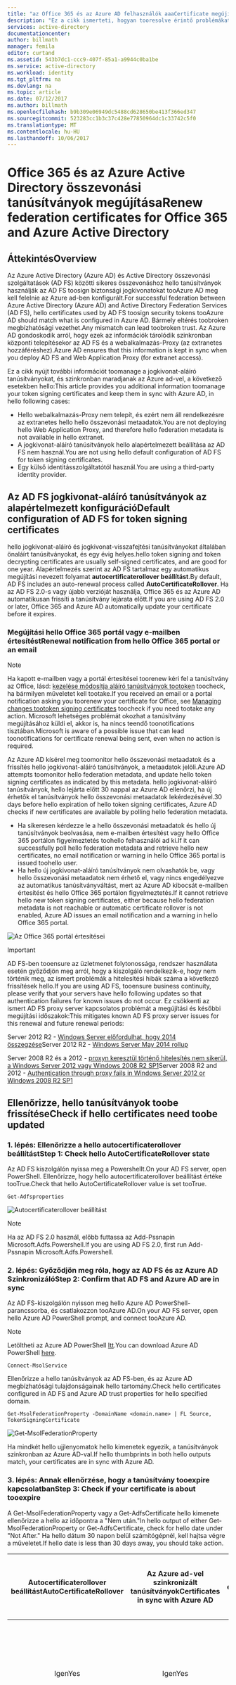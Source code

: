 ```yaml
---
title: "az Office 365 és az Azure AD felhasználók aaaCertificate megújítási |} Microsoft Docs"
description: "Ez a cikk ismerteti, hogyan tooresolve érintő problémákat, amely egy tanúsítvány megújítására vonatkozó értesítést küldhet nekik e-mailek tooOffice 365 felhasználók."
services: active-directory
documentationcenter: 
author: billmath
manager: femila
editor: curtand
ms.assetid: 543b7dc1-ccc9-407f-85a1-a9944c0ba1be
ms.service: active-directory
ms.workload: identity
ms.tgt_pltfrm: na
ms.devlang: na
ms.topic: article
ms.date: 07/12/2017
ms.author: billmath
ms.openlocfilehash: b9b309e06949dc5488cd628650be413f366ed347
ms.sourcegitcommit: 523283cc1b3c37c428e77850964dc1c33742c5f0
ms.translationtype: MT
ms.contentlocale: hu-HU
ms.lasthandoff: 10/06/2017
---
```

# <a name="renew-federation-certificates-for-office-365-and-azure-active-directory"></a><span data-ttu-id="9fd40-103">Office 365 és az Azure Active Directory összevonási tanúsítványok megújítása</span><span class="sxs-lookup"><span data-stu-id="9fd40-103">Renew federation certificates for Office 365 and Azure Active Directory</span></span>
## <a name="overview"></a><span data-ttu-id="9fd40-104">Áttekintés</span><span class="sxs-lookup"><span data-stu-id="9fd40-104">Overview</span></span>
<span data-ttu-id="9fd40-105">Az Azure Active Directory (Azure AD) és Active Directory összevonási szolgáltatások (AD FS) közötti sikeres összevonáshoz hello tanúsítványok használják az AD FS toosign biztonsági jogkivonatokat tooAzure AD meg kell felelnie az Azure ad-ben konfigurált.</span><span class="sxs-lookup"><span data-stu-id="9fd40-105">For successful federation between Azure Active Directory (Azure AD) and Active Directory Federation Services (AD FS), hello certificates used by AD FS toosign security tokens tooAzure AD should match what is configured in Azure AD.</span></span> <span data-ttu-id="9fd40-106">Bármely eltérés toobroken megbízhatósági vezethet.</span><span class="sxs-lookup"><span data-stu-id="9fd40-106">Any mismatch can lead toobroken trust.</span></span> <span data-ttu-id="9fd40-107">Az Azure AD gondoskodik arról, hogy ezek az információk tárolódik szinkronban központi telepítésekor az AD FS és a webalkalmazás-Proxy (az extranetes hozzáféréshez).</span><span class="sxs-lookup"><span data-stu-id="9fd40-107">Azure AD ensures that this information is kept in sync when you deploy AD FS and Web Application Proxy (for extranet access).</span></span>

<span data-ttu-id="9fd40-108">Ez a cikk nyújt további információt toomanage a jogkivonat-aláíró tanúsítványokat, és szinkronban maradjanak az Azure ad-vel, a következő esetekben hello:</span><span class="sxs-lookup"><span data-stu-id="9fd40-108">This article provides you additional information toomanage your token signing certificates and keep them in sync with Azure AD, in hello following cases:</span></span>

* <span data-ttu-id="9fd40-109">Hello webalkalmazás-Proxy nem telepít, és ezért nem áll rendelkezésre az extranetes hello hello összevonási metaadatok.</span><span class="sxs-lookup"><span data-stu-id="9fd40-109">You are not deploying hello Web Application Proxy, and therefore hello federation metadata is not available in hello extranet.</span></span>
* <span data-ttu-id="9fd40-110">A jogkivonat-aláíró tanúsítványok hello alapértelmezett beállítása az AD FS nem használ.</span><span class="sxs-lookup"><span data-stu-id="9fd40-110">You are not using hello default configuration of AD FS for token signing certificates.</span></span>
* <span data-ttu-id="9fd40-111">Egy külső identitásszolgáltatótól használ.</span><span class="sxs-lookup"><span data-stu-id="9fd40-111">You are using a third-party identity provider.</span></span>

## <a name="default-configuration-of-ad-fs-for-token-signing-certificates"></a><span data-ttu-id="9fd40-112">Az AD FS jogkivonat-aláíró tanúsítványok az alapértelmezett konfiguráció</span><span class="sxs-lookup"><span data-stu-id="9fd40-112">Default configuration of AD FS for token signing certificates</span></span>
<span data-ttu-id="9fd40-113">hello jogkivonat-aláíró és jogkivonat-visszafejtési tanúsítványokat általában önaláírt tanúsítványokat, és egy évig helyes.</span><span class="sxs-lookup"><span data-stu-id="9fd40-113">hello token signing and token decrypting certificates are usually self-signed certificates, and are good for one year.</span></span> <span data-ttu-id="9fd40-114">Alapértelmezés szerint az AD FS tartalmaz egy automatikus megújítási nevezett folyamat **autocertificaterollover beállítást**.</span><span class="sxs-lookup"><span data-stu-id="9fd40-114">By default, AD FS includes an auto-renewal process called **AutoCertificateRollover**.</span></span> <span data-ttu-id="9fd40-115">Ha az AD FS 2.0-s vagy újabb verzióját használja, Office 365 és az Azure AD automatikusan frissíti a tanúsítvány lejárata előtt.</span><span class="sxs-lookup"><span data-stu-id="9fd40-115">If you are using AD FS 2.0 or later, Office 365 and Azure AD automatically update your certificate before it expires.</span></span>

### <a name="renewal-notification-from-hello-office-365-portal-or-an-email"></a><span data-ttu-id="9fd40-116">Megújítási hello Office 365 portál vagy e-mailben értesítést</span><span class="sxs-lookup"><span data-stu-id="9fd40-116">Renewal notification from hello Office 365 portal or an email</span></span>
> [!NOTE]
> <span data-ttu-id="9fd40-117">Ha kapott e-mailben vagy a portál értesítései toorenew kéri fel a tanúsítvány az Office, lásd: [kezelése módosítja aláíró tanúsítványok tootoken](#managecerts) toocheck, ha bármilyen műveletet kell tootake.</span><span class="sxs-lookup"><span data-stu-id="9fd40-117">If you received an email or a portal notification asking you toorenew your certificate for Office, see [Managing changes tootoken signing certificates](#managecerts) toocheck if you need tootake any action.</span></span> <span data-ttu-id="9fd40-118">Microsoft lehetséges problémát okozhat a tanúsítvány megújításához küldi el, akkor is, ha nincs teendő toonotifications tisztában.</span><span class="sxs-lookup"><span data-stu-id="9fd40-118">Microsoft is aware of a possible issue that can lead toonotifications for certificate renewal being sent, even when no action is required.</span></span>
>
>

<span data-ttu-id="9fd40-119">Az Azure AD kísérel meg toomonitor hello összevonási metaadatok és a frissítés hello jogkivonat-aláíró tanúsítványok, a metaadatok jelöli.</span><span class="sxs-lookup"><span data-stu-id="9fd40-119">Azure AD attempts toomonitor hello federation metadata, and update hello token signing certificates as indicated by this metadata.</span></span> <span data-ttu-id="9fd40-120">hello jogkivonat-aláíró tanúsítványok, hello lejárta előtt 30 nappal az Azure AD ellenőrzi, ha új érhetők el tanúsítványok hello összevonási metaadatok lekérdezésével.</span><span class="sxs-lookup"><span data-stu-id="9fd40-120">30 days before hello expiration of hello token signing certificates, Azure AD checks if new certificates are available by polling hello federation metadata.</span></span>

* <span data-ttu-id="9fd40-121">Ha sikeresen kérdezze le a hello összevonási metaadatok és hello új tanúsítványok beolvasása, nem e-mailben értesítést vagy hello Office 365 portálon figyelmeztetés toohello felhasználói ad ki.</span><span class="sxs-lookup"><span data-stu-id="9fd40-121">If it can successfully poll hello federation metadata and retrieve hello new certificates, no email notification or warning in hello Office 365 portal is issued toohello user.</span></span>
* <span data-ttu-id="9fd40-122">Ha hello új jogkivonat-aláíró tanúsítványok nem olvashatók be, vagy hello összevonási metaadatok nem érhető el, vagy nincs engedélyezve az automatikus tanúsítványváltást, mert az Azure AD kibocsát e-mailben értesítést és hello Office 365 portálon figyelmeztetés.</span><span class="sxs-lookup"><span data-stu-id="9fd40-122">If it cannot retrieve hello new token signing certificates, either because hello federation metadata is not reachable or automatic certificate rollover is not enabled, Azure AD issues an email notification and a warning in hello Office 365 portal.</span></span>

![Az Office 365 portál értesítései](./media/active-directory-aadconnect-o365-certs/notification.png)

> [!IMPORTANT]
> <span data-ttu-id="9fd40-124">AD FS-ben tooensure az üzletmenet folytonossága, rendszer használata esetén győződjön meg arról, hogy a kiszolgáló rendelkezik-e, hogy nem történik meg, az ismert problémák a hitelesítési hibák száma a következő frissítések hello.</span><span class="sxs-lookup"><span data-stu-id="9fd40-124">If you are using AD FS, tooensure business continuity, please verify that your servers have hello following updates so that authentication failures for known issues do not occur.</span></span> <span data-ttu-id="9fd40-125">Ez csökkenti az ismert AD FS proxy server kapcsolatos problémát a megújítási és későbbi megújítási időszakok:</span><span class="sxs-lookup"><span data-stu-id="9fd40-125">This mitigates known AD FS proxy server issues for this renewal and future renewal periods:</span></span>
>
> <span data-ttu-id="9fd40-126">Server 2012 R2 - [Windows Server előfordulhat, hogy 2014 összegzése](http://support.microsoft.com/kb/2955164)</span><span class="sxs-lookup"><span data-stu-id="9fd40-126">Server 2012 R2 - [Windows Server May 2014 rollup](http://support.microsoft.com/kb/2955164)</span></span>
>
> <span data-ttu-id="9fd40-127">Server 2008 R2 és a 2012 - [proxyn keresztül történő hitelesítés nem sikerül, a Windows Server 2012 vagy Windows 2008 R2 SP1](http://support.microsoft.com/kb/3094446)</span><span class="sxs-lookup"><span data-stu-id="9fd40-127">Server 2008 R2 and 2012 - [Authentication through proxy fails in Windows Server 2012 or Windows 2008 R2 SP1](http://support.microsoft.com/kb/3094446)</span></span>
>
>

## <span data-ttu-id="9fd40-128">Ellenőrizze, hello tanúsítványok toobe frissítése<a name="managecerts"></a></span><span class="sxs-lookup"><span data-stu-id="9fd40-128">Check if hello certificates need toobe updated <a name="managecerts"></a></span></span>
### <a name="step-1-check-hello-autocertificaterollover-state"></a><span data-ttu-id="9fd40-129">1. lépés: Ellenőrizze a hello autocertificaterollover beállítást</span><span class="sxs-lookup"><span data-stu-id="9fd40-129">Step 1: Check hello AutoCertificateRollover state</span></span>
<span data-ttu-id="9fd40-130">Az AD FS kiszolgálón nyissa meg a Powershellt.</span><span class="sxs-lookup"><span data-stu-id="9fd40-130">On your AD FS server, open PowerShell.</span></span> <span data-ttu-id="9fd40-131">Ellenőrizze, hogy hello autocertificaterollover beállítást értéke tooTrue.</span><span class="sxs-lookup"><span data-stu-id="9fd40-131">Check that hello AutoCertificateRollover value is set tooTrue.</span></span>

    Get-Adfsproperties

![Autocertificaterollover beállítást](./media/active-directory-aadconnect-o365-certs/autocertrollover.png)

>[!NOTE] 
><span data-ttu-id="9fd40-133">Ha az AD FS 2.0 használ, előbb futtassa az Add-Pssnapin Microsoft.Adfs.Powershell.</span><span class="sxs-lookup"><span data-stu-id="9fd40-133">If you are using AD FS 2.0, first run Add-Pssnapin Microsoft.Adfs.Powershell.</span></span>

### <a name="step-2-confirm-that-ad-fs-and-azure-ad-are-in-sync"></a><span data-ttu-id="9fd40-134">2. lépés: Győződjön meg róla, hogy az AD FS és az Azure AD Szinkronizáló</span><span class="sxs-lookup"><span data-stu-id="9fd40-134">Step 2: Confirm that AD FS and Azure AD are in sync</span></span>
<span data-ttu-id="9fd40-135">Az AD FS-kiszolgálón nyisson meg hello Azure AD PowerShell-parancssorba, és csatlakozzon tooAzure AD.</span><span class="sxs-lookup"><span data-stu-id="9fd40-135">On your AD FS server, open hello Azure AD PowerShell prompt, and connect tooAzure AD.</span></span>

> [!NOTE]
> <span data-ttu-id="9fd40-136">Letöltheti az Azure AD PowerShell [Itt](https://technet.microsoft.com/library/jj151815.aspx).</span><span class="sxs-lookup"><span data-stu-id="9fd40-136">You can download Azure AD PowerShell [here](https://technet.microsoft.com/library/jj151815.aspx).</span></span>
>
>

    Connect-MsolService

<span data-ttu-id="9fd40-137">Ellenőrizze a hello tanúsítványok az AD FS-ben, és az Azure AD megbízhatósági tulajdonságainak hello tartomány.</span><span class="sxs-lookup"><span data-stu-id="9fd40-137">Check hello certificates configured in AD FS and Azure AD trust properties for hello specified domain.</span></span>

    Get-MsolFederationProperty -DomainName <domain.name> | FL Source, TokenSigningCertificate

![Get-MsolFederationProperty](./media/active-directory-aadconnect-o365-certs/certsync.png)

<span data-ttu-id="9fd40-139">Ha mindkét hello ujjlenyomatok hello kimenetek egyezik, a tanúsítványok szinkronban az Azure AD-val.</span><span class="sxs-lookup"><span data-stu-id="9fd40-139">If hello thumbprints in both hello outputs match, your certificates are in sync with Azure AD.</span></span>

### <a name="step-3-check-if-your-certificate-is-about-tooexpire"></a><span data-ttu-id="9fd40-140">3. lépés: Annak ellenőrzése, hogy a tanúsítvány tooexpire kapcsolatban</span><span class="sxs-lookup"><span data-stu-id="9fd40-140">Step 3: Check if your certificate is about tooexpire</span></span>
<span data-ttu-id="9fd40-141">A Get-MsolFederationProperty vagy a Get-AdfsCertificate hello kimenete ellenőrizze a hello az időpontra a "Nem után."</span><span class="sxs-lookup"><span data-stu-id="9fd40-141">In hello output of either Get-MsolFederationProperty or Get-AdfsCertificate, check for hello date under "Not After."</span></span> <span data-ttu-id="9fd40-142">Ha hello dátum 30 napon belül számítógépnél, kell hajtsa végre a műveletet.</span><span class="sxs-lookup"><span data-stu-id="9fd40-142">If hello date is less than 30 days away, you should take action.</span></span>

| <span data-ttu-id="9fd40-143">Autocertificaterollover beállítást</span><span class="sxs-lookup"><span data-stu-id="9fd40-143">AutoCertificateRollover</span></span> | <span data-ttu-id="9fd40-144">Az Azure ad-vel szinkronizált tanúsítványok</span><span class="sxs-lookup"><span data-stu-id="9fd40-144">Certificates in sync with Azure AD</span></span> | <span data-ttu-id="9fd40-145">Az összevonási metaadatok nyilvánosan elérhető</span><span class="sxs-lookup"><span data-stu-id="9fd40-145">Federation metadata is publicly accessible</span></span> | <span data-ttu-id="9fd40-146">Érvényesség</span><span class="sxs-lookup"><span data-stu-id="9fd40-146">Validity</span></span> | <span data-ttu-id="9fd40-147">Műveletek</span><span class="sxs-lookup"><span data-stu-id="9fd40-147">Action</span></span> |
|:---:|:---:|:---:|:---:|:---:|
| <span data-ttu-id="9fd40-148">Igen</span><span class="sxs-lookup"><span data-stu-id="9fd40-148">Yes</span></span> |<span data-ttu-id="9fd40-149">Igen</span><span class="sxs-lookup"><span data-stu-id="9fd40-149">Yes</span></span> |<span data-ttu-id="9fd40-150">Igen</span><span class="sxs-lookup"><span data-stu-id="9fd40-150">Yes</span></span> |- |<span data-ttu-id="9fd40-151">Nincs szükség művelet végrehajtására.</span><span class="sxs-lookup"><span data-stu-id="9fd40-151">No action needed.</span></span> <span data-ttu-id="9fd40-152">Lásd: [automatikusan megújítási jogkivonat-aláíró tanúsítvány](#autorenew).</span><span class="sxs-lookup"><span data-stu-id="9fd40-152">See [Renew token signing certificate automatically](#autorenew).</span></span> |
| <span data-ttu-id="9fd40-153">Igen</span><span class="sxs-lookup"><span data-stu-id="9fd40-153">Yes</span></span> |<span data-ttu-id="9fd40-154">Nem</span><span class="sxs-lookup"><span data-stu-id="9fd40-154">No</span></span> |- |<span data-ttu-id="9fd40-155">Kevesebb, mint 15 nappal</span><span class="sxs-lookup"><span data-stu-id="9fd40-155">Less than 15 days</span></span> |<span data-ttu-id="9fd40-156">Azonnal újítsa meg.</span><span class="sxs-lookup"><span data-stu-id="9fd40-156">Renew immediately.</span></span> <span data-ttu-id="9fd40-157">Lásd: [manuális megújítása jogkivonat-aláíró tanúsítvány](#manualrenew).</span><span class="sxs-lookup"><span data-stu-id="9fd40-157">See [Renew token signing certificate manually](#manualrenew).</span></span> |
| <span data-ttu-id="9fd40-158">Nem</span><span class="sxs-lookup"><span data-stu-id="9fd40-158">No</span></span> |- |- |<span data-ttu-id="9fd40-159">30 napon belül</span><span class="sxs-lookup"><span data-stu-id="9fd40-159">Less than 30 days</span></span> |<span data-ttu-id="9fd40-160">Azonnal újítsa meg.</span><span class="sxs-lookup"><span data-stu-id="9fd40-160">Renew immediately.</span></span> <span data-ttu-id="9fd40-161">Lásd: [manuális megújítása jogkivonat-aláíró tanúsítvány](#manualrenew).</span><span class="sxs-lookup"><span data-stu-id="9fd40-161">See [Renew token signing certificate manually](#manualrenew).</span></span> |

<span data-ttu-id="9fd40-162">\[Nem számít,-]</span><span class="sxs-lookup"><span data-stu-id="9fd40-162">\[-]  Does not matter</span></span>

## <span data-ttu-id="9fd40-163">Aláíró tanúsítvány automatikusan hello-token megújításához (ajánlott)<a name="autorenew"></a></span><span class="sxs-lookup"><span data-stu-id="9fd40-163">Renew hello token signing certificate automatically (recommended) <a name="autorenew"></a></span></span>
<span data-ttu-id="9fd40-164">Nincs szükség tooperform bármely manuális módszerrel is hello következő teljesülése esetén:</span><span class="sxs-lookup"><span data-stu-id="9fd40-164">You don't need tooperform any manual steps if both of hello following are true:</span></span>

* <span data-ttu-id="9fd40-165">A webalkalmazás-Proxy, amely engedélyezheti a hozzáférést toohello összevonási metaadatok extranetes hello telepített.</span><span class="sxs-lookup"><span data-stu-id="9fd40-165">You have deployed Web Application Proxy, which can enable access toohello federation metadata from hello extranet.</span></span>
* <span data-ttu-id="9fd40-166">Az AD FS hello alapértelmezett konfigurációt (tehát az autocertificaterollover beállítást engedélyezve van) használ.</span><span class="sxs-lookup"><span data-stu-id="9fd40-166">You are using hello AD FS default configuration (AutoCertificateRollover is enabled).</span></span>

<span data-ttu-id="9fd40-167">Ellenőrizze, hogy a tanúsítvány hello tooconfirm következő hello automatikusan frissíthető.</span><span class="sxs-lookup"><span data-stu-id="9fd40-167">Check hello following tooconfirm that hello certificate can be automatically updated.</span></span>

<span data-ttu-id="9fd40-168">**1. hello AD FS tulajdonság autocertificaterollover beállítást tooTrue be kell állítani.**</span><span class="sxs-lookup"><span data-stu-id="9fd40-168">**1. hello AD FS property AutoCertificateRollover must be set tooTrue.**</span></span> <span data-ttu-id="9fd40-169">Ez azt jelzi, hogy az AD FS automatikusan hoz létre új jogkivonat-aláíró és jogkivonat-visszafejtési tanúsítványok előtt hello régi kiépítettektől eltérő lejár.</span><span class="sxs-lookup"><span data-stu-id="9fd40-169">This indicates that AD FS will automatically generate new token signing and token decryption certificates, before hello old ones expire.</span></span>

<span data-ttu-id="9fd40-170">**2. hello AD FS összevonási metaadatok nyilvánosan elérhető.**</span><span class="sxs-lookup"><span data-stu-id="9fd40-170">**2. hello AD FS federation metadata is publicly accessible.**</span></span> <span data-ttu-id="9fd40-171">Ellenőrizze, hogy az összevonási metaadatok nyilvánosan elérhető toohello navigálva követően URL-címet egy olyan számítógépről hello nyilvános internet (Kijelentkezés hello vállalati hálózaton):</span><span class="sxs-lookup"><span data-stu-id="9fd40-171">Check that your federation metadata is publicly accessible by navigating toohello following URL from a computer on hello public internet (off of hello corporate network):</span></span>

<span data-ttu-id="9fd40-172">https:// (your_FS_name) /federationmetadata/2007-06/federationmetadata.xml</span><span class="sxs-lookup"><span data-stu-id="9fd40-172">https://(your_FS_name)/federationmetadata/2007-06/federationmetadata.xml</span></span>

<span data-ttu-id="9fd40-173">Ha `(your_FS_name) `hello összevonási szolgáltatás állomásneve a szervezet használja, például: fs.contoso.com helyére.  Ha mindkét képes tooverify beállítások sikeresen, nem rendelkezik toodo semmi más.</span><span class="sxs-lookup"><span data-stu-id="9fd40-173">where `(your_FS_name) `is replaced with hello federation service host name your organization uses, such as fs.contoso.com.  If you are able tooverify both of these settings successfully, you do not have toodo anything else.</span></span>  

<span data-ttu-id="9fd40-174">Példa: https://fs.contoso.com/federationmetadata/2007-06/federationmetadata.xml</span><span class="sxs-lookup"><span data-stu-id="9fd40-174">Example: https://fs.contoso.com/federationmetadata/2007-06/federationmetadata.xml</span></span>

## <span data-ttu-id="9fd40-175">Hello jogkivonat-aláíró manuálisan a tanúsítvány megújítása<a name="manualrenew"></a></span><span class="sxs-lookup"><span data-stu-id="9fd40-175">Renew hello token signing certificate manually <a name="manualrenew"></a></span></span>
<span data-ttu-id="9fd40-176">Úgy is dönthet, toorenew hello jogkivonat-aláíró tanúsítványok manuálisan.</span><span class="sxs-lookup"><span data-stu-id="9fd40-176">You may choose toorenew hello token signing certificates manually.</span></span> <span data-ttu-id="9fd40-177">Például hello következő esetekben előfordulhat, hogy jobban használható manuális megújítási:</span><span class="sxs-lookup"><span data-stu-id="9fd40-177">For example, hello following scenarios might work better for manual renewal:</span></span>

* <span data-ttu-id="9fd40-178">Jogkivonat-aláíró tanúsítványok nem önaláírt tanúsítványokat is.</span><span class="sxs-lookup"><span data-stu-id="9fd40-178">Token signing certificates are not self-signed certificates.</span></span> <span data-ttu-id="9fd40-179">hello leggyakoribb ennek oka, hogy a szervezet kezeli-e az AD FS-tanúsítványok egy szervezeti hitelesítésszolgáltatótól származó regisztrálva.</span><span class="sxs-lookup"><span data-stu-id="9fd40-179">hello most common reason for this is that your organization manages AD FS certificates enrolled from an organizational certificate authority.</span></span>
* <span data-ttu-id="9fd40-180">Hálózati biztonság nem engedélyezi a hello összevonási metaadatok toobe nyilvánosan elérhető.</span><span class="sxs-lookup"><span data-stu-id="9fd40-180">Network security does not allow hello federation metadata toobe publicly available.</span></span>

<span data-ttu-id="9fd40-181">Ezekben az esetekben minden egyes hello jogkivonat-aláíró tanúsítványok frissítése is frissítenie kell az Office 365 tartomány hello PowerShell-paranccsal, frissítés-MsolFederatedDomain.</span><span class="sxs-lookup"><span data-stu-id="9fd40-181">In these scenarios, every time you update hello token signing certificates, you must also update your Office 365 domain by using hello PowerShell command, Update-MsolFederatedDomain.</span></span>

### <a name="step-1-ensure-that-ad-fs-has-new-token-signing-certificates"></a><span data-ttu-id="9fd40-182">1. lépés: Győződjön meg arról, hogy az AD FS rendelkezik-e az új jogkivonat-aláíró tanúsítványok</span><span class="sxs-lookup"><span data-stu-id="9fd40-182">Step 1: Ensure that AD FS has new token signing certificates</span></span>
<span data-ttu-id="9fd40-183">**Nem alapértelmezett konfigurációja**</span><span class="sxs-lookup"><span data-stu-id="9fd40-183">**Non-default configuration**</span></span>

<span data-ttu-id="9fd40-184">Ha az AD FS nem alapértelmezett konfigurálása (Ha **autocertificaterollover beállítást** értéke túl**hamis**), valószínűleg használ (nem önaláírt) egyéni tanúsítványokat.</span><span class="sxs-lookup"><span data-stu-id="9fd40-184">If you are using a non-default configuration of AD FS (where **AutoCertificateRollover** is set too**False**), you are probably using custom certificates (not self-signed).</span></span> <span data-ttu-id="9fd40-185">További információ a hogyan toorenew hello AD FS jogkivonat-aláíró tanúsítványok: [az ügyfelek nem használják az AD FS önaláírt tanúsítványok](https://msdn.microsoft.com/library/azure/JJ933264.aspx#BKMK_NotADFSCert).</span><span class="sxs-lookup"><span data-stu-id="9fd40-185">For more information about how toorenew hello AD FS token signing certificates, see [Guidance for customers not using AD FS self-signed certificates](https://msdn.microsoft.com/library/azure/JJ933264.aspx#BKMK_NotADFSCert).</span></span>

<span data-ttu-id="9fd40-186">**Az összevonási metaadatok nincs nyilvánosan elérhető**</span><span class="sxs-lookup"><span data-stu-id="9fd40-186">**Federation metadata is not publicly available**</span></span>

<span data-ttu-id="9fd40-187">A hello, ugyanakkor, ha **autocertificaterollover beállítást** értéke túl**igaz**, de az összevonási metaadatok nem nyilvánosan elérhető, először győződjön meg arról, hogy új jogkivonat-aláíró tanúsítványok AD hozták létre FS.</span><span class="sxs-lookup"><span data-stu-id="9fd40-187">On hello other hand, if **AutoCertificateRollover** is set too**True**, but your federation metadata is not publicly accessible, first make sure that new token signing certificates have been generated by AD FS.</span></span> <span data-ttu-id="9fd40-188">Győződjön meg arról, még az új jogkivonat-aláíró tanúsítványok által véve hello a következő lépéseket:</span><span class="sxs-lookup"><span data-stu-id="9fd40-188">Confirm you have new token signing certificates by taking hello following steps:</span></span>

1. <span data-ttu-id="9fd40-189">Győződjön meg arról, hogy van-e bejelentkezve toohello elsődleges AD FS-kiszolgálón.</span><span class="sxs-lookup"><span data-stu-id="9fd40-189">Verify that you are logged on toohello primary AD FS server.</span></span>
2. <span data-ttu-id="9fd40-190">Ellenőrizze a hello aktuális aláírási tanúsítványok az AD FS nyisson meg egy PowerShell-parancsablakot, és fut a következő parancs hello:</span><span class="sxs-lookup"><span data-stu-id="9fd40-190">Check hello current signing certificates in AD FS by opening a PowerShell command window, and running hello following command:</span></span>

    <span data-ttu-id="9fd40-191">PS C:\>Get-ADFSCertificate – CertificateType jogkivonat-aláíró</span><span class="sxs-lookup"><span data-stu-id="9fd40-191">PS C:\>Get-ADFSCertificate –CertificateType token-signing</span></span>

   > [!NOTE]
   > <span data-ttu-id="9fd40-192">Ha az AD FS 2.0 használ, először Add-Pssnapin Microsoft.Adfs.Powershell kell futtatni.</span><span class="sxs-lookup"><span data-stu-id="9fd40-192">If you are using AD FS 2.0, you should run Add-Pssnapin Microsoft.Adfs.Powershell first.</span></span>
   >
   >
3. <span data-ttu-id="9fd40-193">Tekintse meg hello parancs kimenetében, a felsorolt tanúsítványok.</span><span class="sxs-lookup"><span data-stu-id="9fd40-193">Look at hello command output at any certificates listed.</span></span> <span data-ttu-id="9fd40-194">Az AD FS generált új tanúsítványt, ha két tanúsítványt hello kimenet láthatja: egy a mely hello **IsPrimary** értéke **igaz** és hello **NotAfter** dátum 5 nap, és amelyek egy belül **IsPrimary** van **hamis** és **NotAfter** jövőbeli hello év tárgya.</span><span class="sxs-lookup"><span data-stu-id="9fd40-194">If AD FS has generated a new certificate, you should see two certificates in hello output: one for which hello **IsPrimary** value is **True** and hello **NotAfter** date is within 5 days, and one for which **IsPrimary** is **False** and **NotAfter** is about a year in hello future.</span></span>
4. <span data-ttu-id="9fd40-195">Ha csak egy tanúsítvány tekintse meg, és hello **NotAfter** 5 napon belül dátum, akkor kell toogenerate egy új tanúsítványt.</span><span class="sxs-lookup"><span data-stu-id="9fd40-195">If you only see one certificate, and hello **NotAfter** date is within 5 days, you need toogenerate a new certificate.</span></span>
5. <span data-ttu-id="9fd40-196">toogenerate egy új tanúsítvány hajtható végre a következő parancsot egy PowerShell-parancs parancssorba hello: `PS C:\>Update-ADFSCertificate –CertificateType token-signing`.</span><span class="sxs-lookup"><span data-stu-id="9fd40-196">toogenerate a new certificate, execute hello following command at a PowerShell command prompt: `PS C:\>Update-ADFSCertificate –CertificateType token-signing`.</span></span>
6. <span data-ttu-id="9fd40-197">Hello frissítés ellenőrizze hello újra a következő parancs futtatásával: PS C:\>Get-ADFSCertificate – CertificateType jogkivonat-aláíró</span><span class="sxs-lookup"><span data-stu-id="9fd40-197">Verify hello update by running hello following command again: PS C:\>Get-ADFSCertificate –CertificateType token-signing</span></span>

<span data-ttu-id="9fd40-198">Most már két tanúsítványt kell szerepelnie, amely az egyik van egy **NotAfter** dátuma jövőbeli hello, és melyik hello körülbelül egy év **IsPrimary** értéke **hamis**.</span><span class="sxs-lookup"><span data-stu-id="9fd40-198">Two certificates should be listed now, one of which has a **NotAfter** date of approximately one year in hello future, and for which hello **IsPrimary** value is **False**.</span></span>

### <a name="step-2-update-hello-new-token-signing-certificates-for-hello-office-365-trust"></a><span data-ttu-id="9fd40-199">2. lépés: Hello új jogkivonat-aláíró tanúsítványok hello Office 365 bizalmi kapcsolat frissítése</span><span class="sxs-lookup"><span data-stu-id="9fd40-199">Step 2: Update hello new token signing certificates for hello Office 365 trust</span></span>
<span data-ttu-id="9fd40-200">Office 365 frissítése hello új jogkivonatot aláíró tanúsítványok toobe hello a megbízhatósági kapcsolatban, az alábbiak szerint használható.</span><span class="sxs-lookup"><span data-stu-id="9fd40-200">Update Office 365 with hello new token signing certificates toobe used for hello trust, as follows.</span></span>

1. <span data-ttu-id="9fd40-201">Nyissa meg a Microsoft Active Directory modul Windows Powershellhez készült Azure hello.</span><span class="sxs-lookup"><span data-stu-id="9fd40-201">Open hello Microsoft Azure Active Directory Module for Windows PowerShell.</span></span>
2. <span data-ttu-id="9fd40-202">Futtassa a $cred = Get-Credential.</span><span class="sxs-lookup"><span data-stu-id="9fd40-202">Run $cred=Get-Credential.</span></span> <span data-ttu-id="9fd40-203">Ha ez a parancsmag felszólítja a hitelesítő adatokat, írja be a felhőalapú szolgáltatás rendszergazdai fiók hitelesítő adatait.</span><span class="sxs-lookup"><span data-stu-id="9fd40-203">When this cmdlet prompts you for credentials, type your cloud service administrator account credentials.</span></span>
3. <span data-ttu-id="9fd40-204">Futtassa a Connect-MsolService – hitelesítőadat-$cred. Ez a parancsmag létrehozza a toohello felhőalapú szolgáltatás.</span><span class="sxs-lookup"><span data-stu-id="9fd40-204">Run Connect-MsolService –Credential $cred. This cmdlet connects you toohello cloud service.</span></span> <span data-ttu-id="9fd40-205">Olyan környezetben, amely csatlakoztatja toohello felhőalapú szolgáltatás létrehozása előtt meg kell adni futtató hello hello eszköz által telepített további parancsmagokat.</span><span class="sxs-lookup"><span data-stu-id="9fd40-205">Creating a context that connects you toohello cloud service is required before running any of hello additional cmdlets installed by hello tool.</span></span>
4. <span data-ttu-id="9fd40-206">Ha ezek a parancsok futtat egy számítógépen, amely nincs hello AD FS elsődleges összevonási kiszolgálón, futtassa a Set-MSOLAdfscontext-számítógép <AD FS primary server>, ahol <AD FS primary server> hello hello elsődleges AD FS-kiszolgáló belső tartománynév van.</span><span class="sxs-lookup"><span data-stu-id="9fd40-206">If you are running these commands on a computer that is not hello AD FS primary federation server, run Set-MSOLAdfscontext -Computer <AD FS primary server>, where <AD FS primary server> is hello internal FQDN name of hello primary AD FS server.</span></span> <span data-ttu-id="9fd40-207">Ez a parancsmag olyan környezetben, amely csatlakoztatja tooAD FS hoz létre.</span><span class="sxs-lookup"><span data-stu-id="9fd40-207">This cmdlet creates a context that connects you tooAD FS.</span></span>
5. <span data-ttu-id="9fd40-208">Futtassa az Update-MSOLFederatedDomain – tartománynév <domain>.</span><span class="sxs-lookup"><span data-stu-id="9fd40-208">Run Update-MSOLFederatedDomain –DomainName <domain>.</span></span> <span data-ttu-id="9fd40-209">Ez a parancsmag frissíti az AD FS beállításokat hello hello felhőalapú szolgáltatás, és konfigurálja a hello megbízhatósági kapcsolat a két hello között.</span><span class="sxs-lookup"><span data-stu-id="9fd40-209">This cmdlet updates hello settings from AD FS into hello cloud service, and configures hello trust relationship between hello two.</span></span>

> [!NOTE]
> <span data-ttu-id="9fd40-210">Ha több felső szintű tartomány, például a contoso.com és fabrikam.com, kell toosupport használnia kell a hello **SupportMultipleDomain** bármely parancsmagok kapcsoló.</span><span class="sxs-lookup"><span data-stu-id="9fd40-210">If you need toosupport multiple top-level domains, such as contoso.com and fabrikam.com, you must use hello **SupportMultipleDomain** switch with any cmdlets.</span></span> <span data-ttu-id="9fd40-211">További információkért lásd: [több felső szintű tartomány támogatása](active-directory-aadconnect-multiple-domains.md).</span><span class="sxs-lookup"><span data-stu-id="9fd40-211">For more information, see [Support for Multiple Top Level Domains](active-directory-aadconnect-multiple-domains.md).</span></span>
>
>

## <span data-ttu-id="9fd40-212">Azure AD-megbízhatóság javítása az Azure AD Connect használatával<a name="connectrenew"></a></span><span class="sxs-lookup"><span data-stu-id="9fd40-212">Repair Azure AD trust by using Azure AD Connect <a name="connectrenew"></a></span></span>
<span data-ttu-id="9fd40-213">Ha konfigurálta az AD FS-farm és az Azure AD-megbízhatóság az Azure AD Connect használatával, használhatja az Azure AD Connect toodetect, ha szüksége tootake semmilyen művelet a jogkivonat-aláíró tanúsítványok.</span><span class="sxs-lookup"><span data-stu-id="9fd40-213">If you configured your AD FS farm and Azure AD trust by using Azure AD Connect, you can use Azure AD Connect toodetect if you need tootake any action for your token signing certificates.</span></span> <span data-ttu-id="9fd40-214">Ha toorenew hello tanúsítványokra van szükség, így használhatja az Azure AD Connect toodo.</span><span class="sxs-lookup"><span data-stu-id="9fd40-214">If you need toorenew hello certificates, you can use Azure AD Connect toodo so.</span></span>

<span data-ttu-id="9fd40-215">További információkért lásd: [hello megbízhatóság javítása](active-directory-aadconnect-federation-management.md).</span><span class="sxs-lookup"><span data-stu-id="9fd40-215">For more information, see [Repairing hello trust](active-directory-aadconnect-federation-management.md).</span></span>
